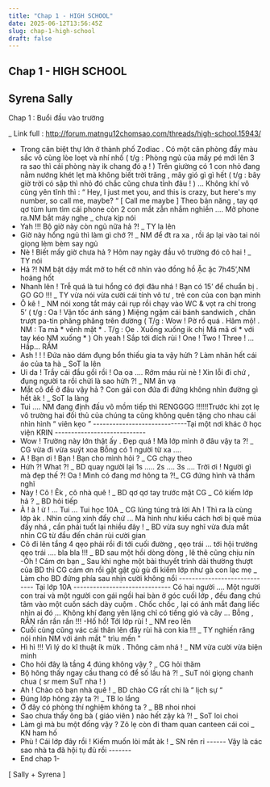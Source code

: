 ```yaml
---
title: "Chap 1 - HIGH SCHOOL"
date: 2025-06-12T13:56:45Z
slug: chap-1-high-school
draft: false
---
```


## Chap 1 - HIGH SCHOOL

## Syrena Sally

Chap 1 : Buổi đầu vào trường
 
_ Link full : http://forum.matngu12chomsao.com/threads/high-school.15943/
 
- Trong căn biệt thự lớn ở thành phố Zodiac . Có một căn phòng đầy màu sắc vô cùng lòe loẹt và nhí nhố ( t/g : Phòng ngủ của mấy pé mới lên 3 ra sao thì cái phòng này ik chang đó ạ ! ) Trên giường có 1 con nhỏ đang nằm nướng khét lẹt mà không biết trời trăng , mây gió gì gì hết ( t/g : bây giờ trời có sập thì nhỏ đó chắc cũng chưa tỉnh đâu ! ) … Không khí vô cùng yên tĩnh thì :
 “ Hey, I just met you,
and this is crazy,
but here's my number,
so call me, maybe? “
[ Call me maybe ]
 Theo bản năng , tay qơ qơ tùm lum tìm cái phone còn 2 con mắt zẫn nhắm nghiền …. Mở phone ra.NM bắt máy nghe _ chưa kịp nói
- Yah !!! Bộ giờ này còn ngủ nữa hả ?! _ TY la lên
- Giờ này hổng ngủ thì làm gì chớ ?! _ NM để đt ra xa , rồi áp lại vào tai nói giọng lèm bèm say ngủ
- Nè ! Biết mấy giờ chưa hả ? Hôm nay ngày đầu vô trường đó cô hai ! _ TY nói
- Hả ?! 
 NM bật dậy mắt mở to hết cỡ nhìn vào đồng hồ 
 Ặc ặc 7h45’,NM hoảng hốt
- Nhanh lên ! Trễ quá là tui hổng có đợi đâu nhá ! Bạn có 15’ để chuẩn bị . GO GO !!! _ TY vừa nói vừa cười cái tính vô tư , trẻ con của con bạn mình
- Ô kê ! _ NM nói xong tắt máy cái rụp rồi chạy vào WC & vọt ra chỉ trong 5’ ( t/g : Oa ! Vận tốc ánh sáng ) Miệng ngặm cái bánh sandwich , chân trượt pa-tin phăng phăng trên đường ( T/g : Wow ! Pờ rồ quá . Hâm mộ! . NM : Ta mà * vênh mặt * . T/g : Ọe . Xuống xuống ik chị Mã mã ơi * với tay kéo NM xuống * )
 Oh yeah ! Sắp tới đích rùi ! One ! Two ! Three ! …Hấp... RẦM
- Ash ! ! ! Đứa nào dám đụng bổn thiếu gia ta vậy hửh ? Làm nhăn hết cái áo của ta hà _ SoT la lên
- Ui da ! Trầy cái đầu gối rồi ! Oa oa …. Rớm máu rùi nè ! Xin lỗi đi chứ , đụng người ta rồi chửi là sao hửh ?! _ NM ăn vạ 
- Mắt cô để ở đâu vậy hả ? Con gái con đứa đi đứng không nhìn đường gì hết àk ! _ SoT la làng
- Tui ….
 NM đang định đấu võ mồm tiếp thì RENGGGG !!!!!!Trước khi zọt lẹ vô trường hai đối thủ của chúng ta cũng không quên tặng cho nhau cái nhìn hình “ viên kẹo ”
 -----------------------------Tại một nơi khác ở học viện KRIN ----------------------------
- Wow ! Trường này lớn thật ấy . Đẹp quá ! Mà lớp mình ở đâu vậy ta ?! _ CG vừa đi vừa suýt xoa
 Bỗng có 1 người từ xa ….
- A ! Bạn ơi ! Bạn ! Bạn cho mình hỏi ? _ CG chạy theo
- Hửh ?! What ?! _ BD quay người lại
 1s ….. 2s …. 3s …. Trời ơi ! Người gì mà đẹp thế ?! Oa ! Mình có đang mơ hông ta ?!_ CG đứng hình và thầm nghĩ
- Này ! Cô ! Êk , cô nhà quê ! _ BD qơ qơ tay trước mặt CG _ Cô kiếm lớp hả ? _ BD hỏi tiếp
- À ! à ! ừ ! … Tui … Tui học 10A _ CG lúng túng trả lời
 Ah ! Thì ra là cùng lớp àk . Nhìn cũng xinh đấy chứ … Mà hình như kiểu cách hơi bị quê mùa đấy nhá , cần phải tuốt lại nhiều đây ! _ BD vừa suy nghĩ vừa đưa mắt nhìn CG từ đầu đến chân rùi cười gian
 - Cô đi lên tầng 4 qẹo phải rồi đi tới cuối đường , qẹo trái … tới hội trường qẹo trái …. bla bla !!! _ BD sau một hồi dòng dòng , lê thê cũng chịu nín
-Òh ! Cám ơn bạn _ Sau khi nghe một bài thuyết trình dài thường thượt của BD thì CG cám ơn rồi gật gật gù gù đi kiếm lớp như gà con lạc mẹ _ Làm cho BD đứng phía sau nhịn cười không nổi
 ----------------------------- Tại lớp 10A ------------------------------
 Có hai người …. Một người con trai và một người con gái ngồi hai bàn ở góc cuối lớp , đều đang chú tâm vào một cuốn sách dày cuộm . Chốc chốc , lại có ánh mắt đang liếc nhìn ai đó …
 Không khí đang yên lặng chỉ có tiếng gió và cây … Bỗng , RẦN rần rần rần !!!
 -Hố hố! Tới lớp rùi ! _ NM reo lên
- Cuối cùng cũng vác cái thân lên đây rùi hả con kia !!! _ TY nghiến răng nói nhìn NM với ánh mắt " trìu mến "
- Hì hì !!! Vì lý do kĩ thuật ík mừk . Thông cảm nhá ! _ NM vừa cười vừa biện minh
- Cho hỏi đây là tầng 4 đúng không vậy ? _ CG hỏi thăm
- Bộ hông thấy ngay cầu thang có để số lầu hả ?! _ SuT nói giọng chanh chua ( sr mem SuT nha ! )
- Ah ! Chào cô bạn nhà quê ! _ BD chào CG rất chi là “ lịch sự “
- Đúng lớp hông zậy ta ?! _ TB lo lắng
- Ở đây có phòng thí nghiệm không ta ? _ BB nhoi nhoi
- Sao chưa thấy ông bà ( giáo viên ) nào hết zậy kà ?! _ SoT loi choi
- Làm gì mà bu một đống vậy ? Zô lẹ còn đi tham quan canteen cái coi _ KN ham hố
- Phù ! Cái lớp đây rồi ! Kiếm muốn lòi mắt àk ! _ SN rên rỉ
------ Vậy là các sao nhà ta đã hội tụ đủ rồi -------
- End chap 1-
 
[ Sally + Syrena ]